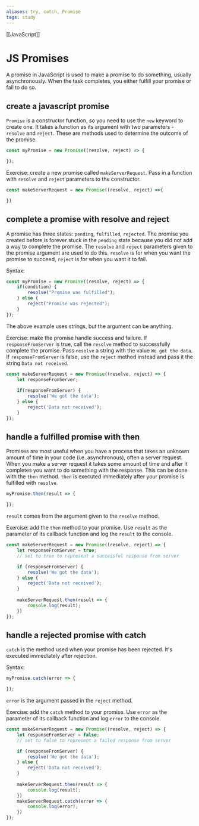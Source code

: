 ```yaml
---
aliases: try, catch, Promise
tags: study
---
```

[[JavaScript]]
# JS Promises
A promise in JavaScript is used to make a promise to do something, usually asynchronously. When the task completes, you either fulfill your promise or fail to do so.

## create a javascript promise
`Promise` is a constructor function, so you need to use the `new` keyword to create one. It takes a function as its argument with two parameters - `resolve` and `reject`. These are methods used to determine the outcome of the promise.

```js
const myPromise = new Promise((resolve, reject) => {

});
```

Exercise: create a new promise called `makeServerRequest`. Pass in a function with `resolve` and `reject` parameters to the constructor.

```js
const makeServerRequest = new Promise((resolve, reject) =>{

})
```

## complete a promise with resolve and reject
A promise has three states: `pending`, `fulfilled`, `rejected`.
The promise you created before is forever stuck in the `pending` state because you did not add a way to complete the promise.
The `resolve` and `reject` parameters given to the promise argument are used to do this. `resolve` is for when you want the promise to succeed, `reject` is for when you want it to fail.

Syntax:

```js
const myPromise = new Promise((resolve, reject) => {
	if(condition) {
		resolve("Promise was fulfilled");
	} else {
		reject("Promise was rejected");
	}
});
```

The above example uses strings, but the argument can be anything.

Exercise: make the promise handle success and failure. If `responseFromServer` is true, call the `resolve` method to successfully complete the promise. Pass `resolve` a string with the value `We got the data`. If `responseFromServer` is false, use the `reject` method instead and pass it the string `Data not received`.

```js
const makeServerRequest = new Promise((resolve, reject) => {
	let responseFromServer;
	
	if(responseFromServer) {
		resolve('We got the data');
	} else {
		reject('Data not received');
	}
});
```

## handle a fulfilled promise with then
Promises are most useful when you have a process that takes an unknown amount of time in your code (i.e. asynchronous), often a server request.
When you make a server request it takes some amount of time and after it completes you want to do something with the response. This can be done with the `then` method. `then` is executed immediately after your promise is fulfilled with `resolve`.

```js
myPromise.then(result => {

});
```

`result` comes from the argument given to the `resolve` method.

Exercise: add the `then` method to your promise. Use `result` as the parameter of its callback function and log the `result` to the console.

```js
const makeServerRequest = new Promise((resolve, reject) => {
	let responseFromServer = true;
	// set to true to represent a successful response from server

	if (responseFromServer) {
		resolve('We got the data');
	} else {
		reject('Data not received');
	}
	
	makeServerRequest.then(result => {
		console.log(result);
	})
});
```

## handle a rejected promise with catch
`catch` is the method used when your promise has been rejected. It's executed immediately after rejection.

Syntax:

```js
myPromise.catch(error => {

});
```

`error` is the argument passed in the `reject` method.

Exercise: add the `catch` method to your promise. Use `error` as the parameter of its callback function and log `error` to the console.

```js
const makeServerRequest = new Promise((resolve, reject) => {
	let responseFromServer = false;
	// set to false to represent a failed response from server

	if (responseFromServer) {
		resolve('We got the data');
	} else {
		reject('Data not received');
	}
	
	makeServerRequest.then(result => {
		console.log(result);
	})
	makeServerRequest.catch(error => {
		console.log(error);
	})
});
```